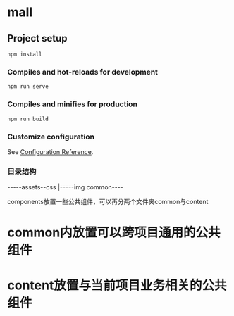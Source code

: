 # mall

## Project setup
```
npm install
```

### Compiles and hot-reloads for development
```
npm run serve
```

### Compiles and minifies for production
```
npm run build
```

### Customize configuration
See [Configuration Reference](https://cli.vuejs.org/config/).


### 目录结构

-----assets--css
       |-----img
     common----

components放置一些公共组件，可以再分两个文件夹common与content
# common内放置可以跨项目通用的公共组件
# content放置与当前项目业务相关的公共组件